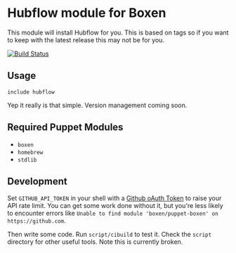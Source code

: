 # Hubflow module for Boxen 

This module will install Hubflow for you.  This is based on tags
so if you want to keep with the latest release this may not
be for you.

[![Build Status](https://travis-ci.org/lazzurs/puppet-hubflow.png?branch=master)](https://travis-ci.org/lazzurs/puppet-hubflow)

## Usage

```puppet
include hubflow
```

Yep it really is that simple.  Version management coming soon.

## Required Puppet Modules

* `boxen`
* `homebrew`
* `stdlib`

## Development

Set `GITHUB_API_TOKEN` in your shell with a [Github oAuth Token](https://help.github.com/articles/creating-an-oauth-token-for-command-line-use) to raise your API rate limit. You can get some work done without it, but you're less likely to encounter errors like `Unable to find module 'boxen/puppet-boxen' on https://github.com`.

Then write some code. Run `script/cibuild` to test it. Check the `script`
directory for other useful tools. Note this is currently broken.
